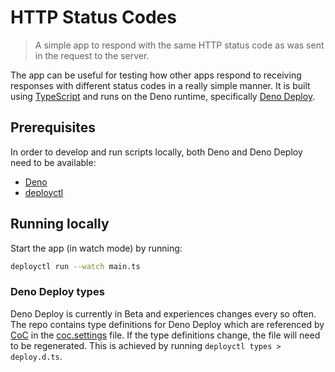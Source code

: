 # HTTP Status Codes

> A simple app to respond with the same HTTP status code as was sent in the
> request to the server.

The app can be useful for testing how other apps respond to receiving responses
with different status codes in a really simple manner. It is built using
[TypeScript](https://www.typescriptlang.org/) and runs on the
Deno runtime, specifically [Deno Deploy](https://deno.com/deploy).

## Prerequisites

In order to develop and run scripts locally, both Deno and Deno Deploy need to
be available:

* [Deno](https://deno.land/manual/getting_started/installation)
* [deployctl](https://deno.com/deploy/docs/running-scripts-locally)

## Running locally

Start the app (in watch mode) by running:

```sh
deployctl run --watch main.ts
```

### Deno Deploy types

Deno Deploy is currently in Beta and experiences changes every so often. The
repo contains type definitions for Deno Deploy which are referenced by
[CoC](https://github.com/neoclide/coc.nvim) in the
[coc.settings](./.vim/coc-settings.json) file. If the type definitions change,
the file will need to be regenerated. This is achieved by running
`deployctl types > deploy.d.ts`.

